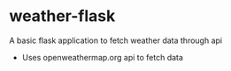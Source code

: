 # weather-flask
A basic flask application to fetch weather data through api

- Uses openweathermap.org api to fetch data
